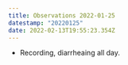 ```yaml
---
title: Observations 2022-01-25
datestamp: "20220125"
date: 2022-02-13T19:55:23.354Z
---
```

- Recording, diarrheaing all day.